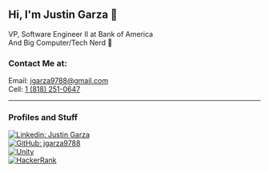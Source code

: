## Hi, I'm Justin Garza 🍌  
VP, Software Engineer II at Bank of America  
And Big Computer/Tech Nerd 🧠

### Contact Me at:  
Email: jgarza9788@gmail.com  
Cell: [1 (818) 251-0647](tel:18182510647)

---

### Profiles and Stuff
[![Linkedin: Justin Garza](https://img.shields.io/badge/-Justin_Garza-blue?style=flat-square&logo=Linkedin&logoColor=white&link=https://www.linkedin.com/in/justin-garza-9a684a44/)](https://www.linkedin.com/in/justin-garza-9a684a44/)  
[![GitHub: jgarza9788](https://img.shields.io/badge/jgarza9788-161b22?&style=flat-square&logo=github)](https://github.com/jgarza9788)  
[![Unity](https://img.shields.io/badge/Justin_Garza-000000.svg?style=flat-square&logo=unity)](https://assetstore.unity.com/publishers/7928)  
[![HackerRank](https://img.shields.io/badge/-jgarza9788-39424e?style=flat-square&logo=HackerRank&logoColor=2ec866&link=https://www.hackerrank.com/jgarza9788)](https://www.hackerrank.com/jgarza9788)  



<!-- [![HackerRank](https://img.shields.io/badge/--39424e?style=for-the-badge&logo=HackerRank&logoColor=2ec866&link=https://www.hackerrank.com/jgarza9788)](https://www.hackerrank.com/jgarza9788)   -->
  
<!-- ?style=for-the-badge&logo=appveyor -->

<!-- 
### [![HackerRank](https://img.shields.io/badge/-HackerRank-39424e?style=flat-square&logo=HackerRank&logoColor=2ec866&link=https://www.hackerrank.com/jgarza9788)](https://www.hackerrank.com/jgarza9788)  
#### Badges:
Python [⭐⭐⭐⭐⭐]  
Java [⭐⭐]  
SQL [⭐⭐⭐⭐⭐]  

#### Verified Skills:

✅ Python (Basic)  
✅ SQL (Basic, Intermediate, Advanced)  
✅ C# (Basic)   
-->

<!-- 
---

### Social Media:

[![Linkedin: Justin Garza](https://img.shields.io/badge/-Justin_Garza-blue?style=flat-square&logo=Linkedin&logoColor=white&link=https://www.linkedin.com/in/justin-garza-9a684a44/)](https://www.linkedin.com/in/justin-garza-9a684a44/)  
[![GitHub: jgarza9788](https://img.shields.io/badge/jgarza9788-161b22?&style=flat-square&logo=github)](https://github.com/jgarza9788)  
[![Unity](https://img.shields.io/badge/Justin_Garza-000000.svg?style=flat-square&logo=unity)](https://assetstore.unity.com/publishers/7928)  
[![HackerRank](https://img.shields.io/badge/-jgarza9788-39424e?style=flat-square&logo=HackerRank&logoColor=2ec866&link=https://www.hackerrank.com/jgarza9788)](https://www.hackerrank.com/jgarza9788)  
-->

<!--
<p>&nbsp;<img align="center" src="https://github-readme-stats.vercel.app/api?username=jgarza9788&show_icons=true&locale=en" alt="jgarza9788" /></p>
-->


<!--
[![Linkedin: Justin Garza](https://img.shields.io/badge/JGarza9788-E4405F?style=flat-square&logo=instagram&logoColor=white)](https://www.instagram.com/jgarza9788/)  
[![Linkedin: Justin Garza](https://img.shields.io/badge/Justin_Garza-1877F2?style=flat-square&logo=facebook&logoColor=white)](https://www.facebook.com/jgarza9788)  
-->

<!--
### Technologies & Tools

![](https://img.shields.io/badge/OS-Windows_10-informational?style=flat-square&logo=Windows&logoColor=white&color=0078d2)  
![](https://img.shields.io/badge/Editor-VS_Code-informational?style=flat-square&logo=visual-studio-code&logoColor=white&color=0078d2)  
![](https://img.shields.io/badge/Python-informational?style=flat-square&logo=python&logoColor=white&color=555555)  
![](https://img.shields.io/badge/JavaScript-informational?style=flat-square&logo=javascript&logoColor=white&color=555555)  
![](https://img.shields.io/badge/C++-informational?style=flat-square&logo=cplusplus&logoColor=white&color=555555)  
![](https://img.shields.io/badge/C%23-informational?style=flat-square&logo=csharp&logoColor=white&color=555555)  
![](https://img.shields.io/badge/Flutter-informational?style=flat-square&logo=flutter&logoColor=white&color=555555)  
![](https://img.shields.io/badge/Terminal-informational?style=flat-square&logo=windowsterminal&logoColor=white&color=555555)  
![](https://img.shields.io/badge/T_SQL-informational?style=flat-square&logo=microsoftsqlserver&logoColor=white&color=555555)  
![](https://img.shields.io/badge/Teradata-informational?style=flat-square&logo=teradata&logoColor=white&color=555555)  
![](https://img.shields.io/badge/PostgreSQL-informational?style=flat-square&logo=postgresql&logoColor=white&color=555555)
-->


<!--
AWS certificate
Azure certificate
Google Cloud certificate

data analytics
project management
block chain (multi-course)
-->

<!--
https://grow.google/certificates/data-analytics/
https://grow.google/certificates/project-management/
https://www.coursera.org/specializations/blockchain#courses

https://digitalskills.cpie.csulb.edu/software-development-bootcamp/ - 15k
-->
